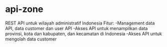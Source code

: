 # api-zone
REST API untuk wilayah administratif Indonesia
Fitur:
-Management data API, data customer dan user API
-Akses API untuk menampilkan data provinsi, kota dan kabupaten, dan kecamatan di Indonesia
-Akses API untuk mengolah data customer